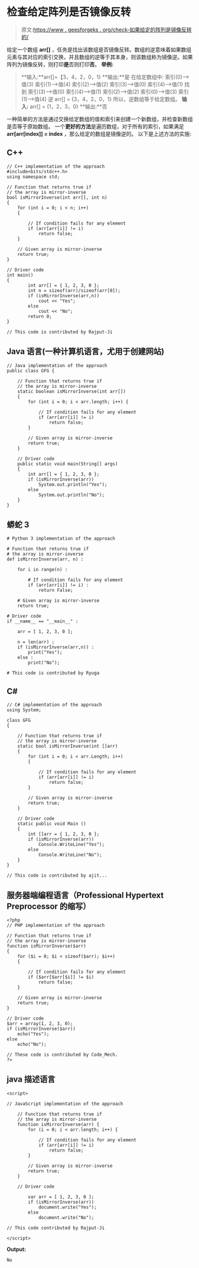 # 检查给定阵列是否镜像反转

> 原文:[https://www . geesforgeks . org/check-如果给定的阵列是镜像反转的/](https://www.geeksforgeeks.org/check-if-the-given-array-is-mirror-inverse/)

给定一个数组 **arr[]** ，任务是找出该数组是否镜像反转。数组的逆意味着如果数组元素与其对应的索引交换，并且数组的逆等于其本身，则该数组称为镜像逆。如果阵列为镜像反转，则打印**是**否则打印**否**。
**举例:**

> **输入:**arr[]=【3，4，2，0，1}
> **输出:**是
> 在给定数组中:
> 索引(0)—>值(3)
> 索引(1)—>值(4)
> 索引(2)—>值(2)
> 索引(3)—>值(0)
> 索引(4)—>值(1)
> 找到
> 索引(3)—>值(0)
> 索引(4)—>值(1)
> 索引(2)—>值(2)
> 索引(0)—>值(3)
> 索引(1)—>值(4)
> 逆 arr[] = {3，4，2，0，1}
> 所以，逆数组等于给定数组。
> **输入:** arr[] = {1，2，3，0}
> **输出:**否

一种简单的方法是通过交换给定数组的值和索引来创建一个新数组，并检查新数组是否等于原始数组。
一个**更好的方法**是遍历数组，对于所有的索引，如果满足 **arr[arr[index]] = index** ，那么给定的数组是镜像逆的。
以下是上述方法的实施:

## C++

```
// C++ implementation of the approach
#include<bits/stdc++.h>
using namespace std;

// Function that returns true if
// the array is mirror-inverse
bool isMirrorInverse(int arr[], int n)
{
    for (int i = 0; i < n; i++)
    {

        // If condition fails for any element
        if (arr[arr[i]] != i)
            return false;
    }

    // Given array is mirror-inverse
    return true;
}

// Driver code
int main()
{
        int arr[] = { 1, 2, 3, 0 };
        int n = sizeof(arr)/sizeof(arr[0]);
        if (isMirrorInverse(arr,n))
            cout << "Yes";
        else
            cout << "No";
        return 0;
}

// This code is contributed by Rajput-Ji
```

## Java 语言(一种计算机语言，尤用于创建网站)

```
// Java implementation of the approach
public class GFG {

    // Function that returns true if
    // the array is mirror-inverse
    static boolean isMirrorInverse(int arr[])
    {
        for (int i = 0; i < arr.length; i++) {

            // If condition fails for any element
            if (arr[arr[i]] != i)
                return false;
        }

        // Given array is mirror-inverse
        return true;
    }

    // Driver code
    public static void main(String[] args)
    {
        int arr[] = { 1, 2, 3, 0 };
        if (isMirrorInverse(arr))
            System.out.println("Yes");
        else
            System.out.println("No");
    }
}
```

## 蟒蛇 3

```
# Python 3 implementation of the approach

# Function that returns true if
# the array is mirror-inverse
def isMirrorInverse(arr, n) :

    for i in range(n) :

        # If condition fails for any element
        if (arr[arr[i]] != i) :
            return False;

    # Given array is mirror-inverse
    return true;

# Driver code
if __name__ == "__main__" :

    arr = [ 1, 2, 3, 0 ];

    n = len(arr) ;
    if (isMirrorInverse(arr,n)) :
        print("Yes");
    else :
        print("No");

# This code is contributed by Ryuga
```

## C#

```
// C# implementation of the approach
using System;

class GFG
{

    // Function that returns true if
    // the array is mirror-inverse
    static bool isMirrorInverse(int []arr)
    {
        for (int i = 0; i < arr.Length; i++)
        {

            // If condition fails for any element
            if (arr[arr[i]] != i)
                return false;
        }

        // Given array is mirror-inverse
        return true;
    }

    // Driver code
    static public void Main ()
    {
        int []arr = { 1, 2, 3, 0 };
        if (isMirrorInverse(arr))
            Console.WriteLine("Yes");
        else
            Console.WriteLine("No");
    }
}

// This code is contributed by ajit...
```

## 服务器端编程语言（Professional Hypertext Preprocessor 的缩写）

```
<?php
// PHP implementation of the approach

// Function that returns true if
// the array is mirror-inverse
function isMirrorInverse($arr)
{
    for ($i = 0; $i < sizeof($arr); $i++)
    {

        // If condition fails for any element
        if ($arr[$arr[$i]] != $i)
            return false;
    }

    // Given array is mirror-inverse
    return true;
}

// Driver code
$arr = array(1, 2, 3, 0);
if (isMirrorInverse($arr))
    echo("Yes");
else
    echo("No");

// These code is contributed by Code_Mech.
?>
```

## java 描述语言

```
<script>

// JavaScript implementation of the approach

    // Function that returns true if
    // the array is mirror-inverse
    function isMirrorInverse(arr) {
        for (i = 0; i < arr.length; i++) {

            // If condition fails for any element
            if (arr[arr[i]] != i)
                return false;
        }

        // Given array is mirror-inverse
        return true;
    }

    // Driver code

        var arr = [ 1, 2, 3, 0 ];
        if (isMirrorInverse(arr))
            document.write("Yes");
        else
            document.write("No");

// This code contributed by Rajput-Ji

</script>
```

**Output:** 

```
No
```